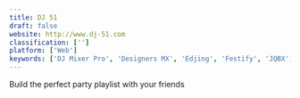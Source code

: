```yaml
---
title: DJ 51
draft: false 
website: http://www.dj-51.com
classification: ['']
platform: ['Web']
keywords: ['DJ Mixer Pro', 'Designers MX', 'Edjing', 'Festify', 'JQBX', 'Mixmeister', 'Mixxx', 'My Cloud Mixer', 'PCDJ', 'Play This', 'Radiant', 'Twinjack', 'djay Pro for iPad', 'dubtrack.fm', 'we:fm']
---
```

Build the perfect party playlist with your friends